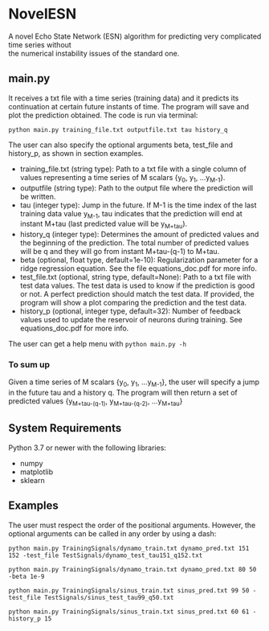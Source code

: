 # NovelESN
A novel Echo State Network (ESN) algorithm for predicting very complicated time series without   
the numerical instability issues of the standard one.

## main.py
It receives a txt file with a time series (training data) and it predicts its continuation at certain future instants of time. The program will save and plot the prediction obtained.
The code is run via terminal:  
```
python main.py training_file.txt outputfile.txt tau history_q
```
The user can also specify the optional arguments beta, test_file and history_p, as shown in section examples.

* training_file.txt (string type): Path to a txt file with a single column of values representing a time series of M scalars {y<sub>0</sub>, y<sub>1</sub>, ...y<sub>M-1</sub>}.
* outputfile (string type): Path to the output file where the prediction will be written.
* tau (integer type): Jump in the future. If M-1 is the time index of the last training data value y<sub>M-1</sub>, tau indicates that the prediction will end at instant M+tau (last predicted value will be y<sub>M+tau</sub>).
* history_q (integer type): Determines the amount of predicted values and the beginning of the prediction. The total number of predicted values will be q and they will go from instant M+tau-(q-1) to M+tau.
* beta (optional, float type, default=1e-10): Regularization parameter for a ridge regression equation. See the file equations_doc.pdf for more info. 
* test_file.txt (optional, string type, default=None): Path to a txt file with test data values. The test data is used to know if the prediction is good or not. A perfect prediction should match the test data. If provided, the program will show a plot comparing the prediction and the test data.
* history_p (optional, integer type, default=32): Number of feedback values used to update the reservoir of neurons during training. See equations_doc.pdf for more info.  
  
The user can get a help menu with  ```python main.py -h```
 
### To sum up
Given a time series of M scalars {y<sub>0</sub>, y<sub>1</sub>, ...y<sub>M-1</sub>}, the user will specify a jump in the future tau and a history q. The program will then return a set of predicted values {y<sub>M+tau-(q-1)</sub>, y<sub>M+tau-(q-2)</sub>, ...y<sub>M+tau</sub>}

## System Requirements
Python 3.7 or newer with the following libraries:
* numpy
* matplotlib
* sklearn

## Examples
The user must respect the order of the positional arguments. However, the optional arguments can be called in any order by using a dash:
```
python main.py TrainingSignals/dynamo_train.txt dynamo_pred.txt 151 152 -test_file TestSignals/dynamo_test_tau151_q152.txt 
```
```
python main.py TrainingSignals/dynamo_train.txt dynamo_pred.txt 80 50 -beta 1e-9
```

```
python main.py TrainingSignals/sinus_train.txt sinus_pred.txt 99 50 -test_file TestSignals/sinus_test_tau99_q50.txt 
```
```
python main.py TrainingSignals/sinus_train.txt sinus_pred.txt 60 61 -history_p 15 
```


